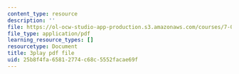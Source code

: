 ```yaml
---
content_type: resource
description: ''
file: https://ol-ocw-studio-app-production.s3.amazonaws.com/courses/7-01sc-fundamentals-of-biology-fall-2011/25b8f4fa65812774c68c5552facae69f_2TL8rY9Rc_A.pdf
file_type: application/pdf
learning_resource_types: []
resourcetype: Document
title: 3play pdf file
uid: 25b8f4fa-6581-2774-c68c-5552facae69f
---
```

